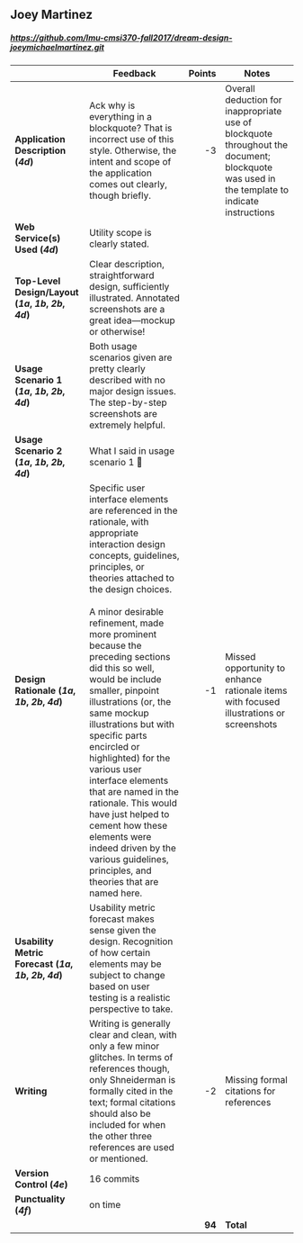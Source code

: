 

## Joey Martinez

##### https://github.com/lmu-cmsi370-fall2017/dream-design-joeymichaelmartinez.git

| | Feedback | Points | Notes |
| --- | --- | ---: | --- |
| **Application Description (_4d_)** | Ack why is everything in a blockquote? That is incorrect use of this style. Otherwise, the intent and scope of the application comes out clearly, though briefly. | -3 | Overall deduction for inappropriate use of blockquote throughout the document; blockquote was used in the template to indicate instructions |
| **Web Service(s) Used (_4d_)** | Utility scope is clearly stated. |  |  |
| **Top-Level Design/Layout (_1a_, _1b_, _2b_, _4d_)** | Clear description, straightforward design, sufficiently illustrated. Annotated screenshots are a great idea—mockup or otherwise! |  |  |
| **Usage Scenario 1 (_1a_, _1b_, _2b_, _4d_)** | Both usage scenarios given are pretty clearly described with no major design issues. The step-by-step screenshots are extremely helpful. |  |  |
| **Usage Scenario 2 (_1a_, _1b_, _2b_, _4d_)** | What I said in usage scenario 1 🙂 |  |  |
| **Design Rationale (_1a_, _1b_, _2b_, _4d_)** | Specific user interface elements are referenced in the rationale, with appropriate interaction design concepts, guidelines, principles, or theories attached to the design choices.<br><br>A minor desirable refinement, made more prominent because the preceding sections did this so well, would be include smaller, pinpoint illustrations (or, the same mockup illustrations but with specific parts encircled or highlighted) for the various user interface elements that are named in the rationale. This would have just helped to cement how these elements were indeed driven by the various guidelines, principles, and theories that are named here. | -1 | Missed opportunity to enhance rationale items with focused illustrations or screenshots |
| **Usability Metric Forecast (_1a_, _1b_, _2b_, _4d_)** | Usability metric forecast makes sense given the design. Recognition of how certain elements may be subject to change based on user testing is a realistic perspective to take. |  |  |
| **Writing** | Writing is generally clear and clean, with only a few minor glitches. In terms of references though, only Shneiderman is formally cited in the text; formal citations should also be included for when the other three references are used or mentioned. | -2 | Missing formal citations for references |
| **Version Control (_4e_)** | 16 commits |  |  |
| **Punctuality (_4f_)** | on time |  |  |
|  |  | **94** | **Total** |
